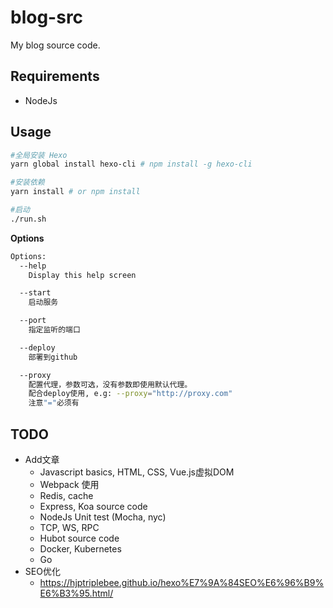 # blog-src

My blog source code.

## Requirements
- NodeJs

## Usage
```bash
#全局安装 Hexo
yarn global install hexo-cli # npm install -g hexo-cli

#安装依赖
yarn install # or npm install

#启动
./run.sh
```

**Options**
```bash
Options:
  --help
    Display this help screen

  --start
    启动服务

  --port
    指定监听的端口

  --deploy
    部署到github

  --proxy
    配置代理，参数可选，没有参数即使用默认代理。
    配合deploy使用, e.g: --proxy="http://proxy.com"
    注意"="必须有
```

## TODO
- Add文章
  - Javascript basics, HTML, CSS, Vue.js虚拟DOM
  - Webpack 使用
  - Redis, cache
  - Express, Koa source code
  - NodeJs Unit test (Mocha, nyc)
  - TCP, WS, RPC
  - Hubot source code
  - Docker, Kubernetes
  - Go
- SEO优化
  - https://hjptriplebee.github.io/hexo%E7%9A%84SEO%E6%96%B9%E6%B3%95.html/
